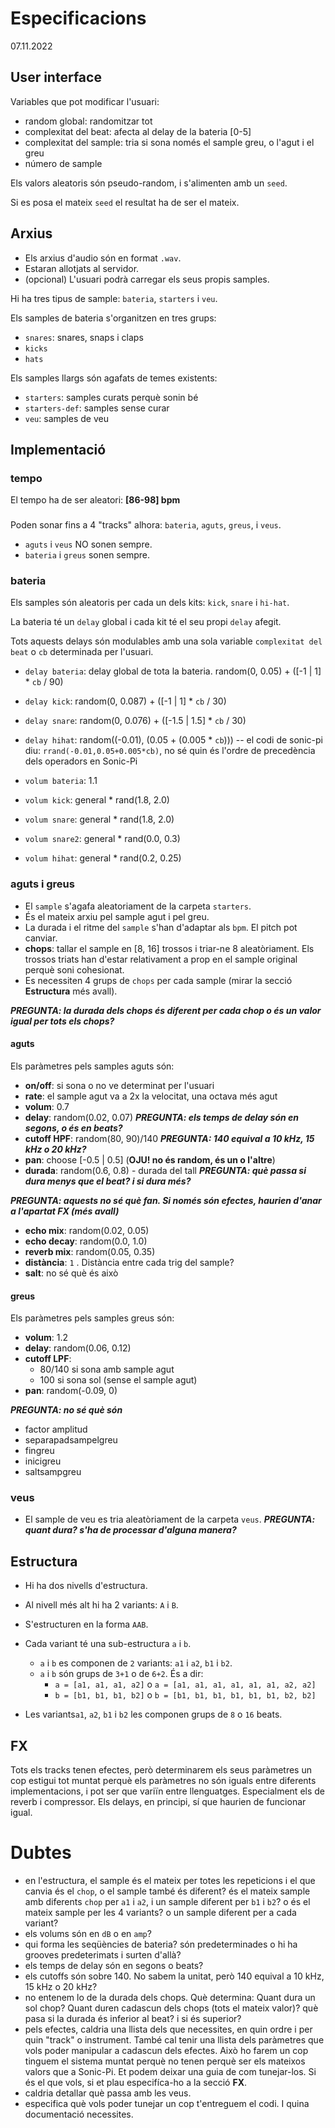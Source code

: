 # Especificacions

07.11.2022

## User interface

Variables que pot modificar l'usuari:

- random global: randomitzar tot
- complexitat del beat: afecta al delay de la bateria [0-5]
- complexitat del sample: tria si sona només el sample greu, o l'agut i el greu
- número de sample

Els valors aleatoris són pseudo-random, i s'alimenten amb un `seed`. 

Si es posa el mateix `seed` el resultat ha de ser el mateix.

## Arxius

- Els arxius d'audio són en format `.wav`.
- Estaran allotjats al servidor.
- (opcional) L'usuari podrà carregar els seus propis samples.

Hi ha tres tipus de sample: `bateria`, `starters` i `veu`.

Els samples de bateria s'organitzen en tres grups:

- `snares`: snares, snaps i claps
- `kicks`
- `hats`

Els samples llargs són agafats de temes existents:

- `starters`: samples curats perquè sonin bé
- `starters-def`: samples sense curar
- `veu`: samples de veu

## Implementació

### tempo
El tempo ha de ser aleatori: **[86-98] bpm**

### 

Poden sonar fins a 4 "tracks" alhora: `bateria`, `aguts`, `greus`, i `veus`.

- `aguts` i `veus` NO sonen sempre.
- `bateria` i `greus` sonen sempre.

### bateria

Els samples són aleatoris per cada un dels kits: `kick`, `snare` i `hi-hat`.

La bateria té un `delay` global i cada kit té el seu propi `delay` afegit.

Tots aquests delays són modulables amb una sola variable `complexitat del beat` o `cb` determinada per l'usuari.

- `delay bateria`: delay global de tota la bateria. 
                random(0, 0.05) + ([-1 | 1] * `cb` / 90)
- `delay kick`: random(0, 0.087) + ([-1 | 1] * `cb` / 30)
- `delay snare`: random(0, 0.076) + ([-1.5 | 1.5] * `cb` / 30)
- `delay hihat`: random((-0.01), (0.05 + (0.005 * `cb`))) -- el codi de sonic-pi diu: `rrand(-0.01,0.05+0.005*cb)`, no sé quin és l'ordre de precedència dels operadors en Sonic-Pi

- `volum bateria`: 1.1 
- `volum kick`: general * rand(1.8, 2.0)
- `volum snare`: general * rand(1.8, 2.0)
- `volum snare2`: general * rand(0.0, 0.3)
- `volum hihat`: general * rand(0.2, 0.25)

### aguts i greus

- El `sample` s'agafa aleatoriament de la carpeta `starters`.
- És el mateix arxiu pel sample agut i pel greu.
- La durada i el ritme del `sample` s'han d'adaptar als `bpm`. El pitch pot canviar.
- **chops**: tallar el sample en [8, 16] trossos i triar-ne 8 aleatòriament. Els trossos triats han d'estar relativament a prop en el sample original perquè soni cohesionat.
- Es necessiten 4 grups de `chops` per cada sample (mirar la secció **Estructura** més avall).

***PREGUNTA: la durada dels chops és diferent per cada chop o és un valor igual per tots els chops?***

#### aguts
Els paràmetres pels samples aguts són:

- **on/off**: si sona o no ve determinat per l'usuari
- **rate**: el sample agut va a 2x la velocitat, una octava més agut
- **volum**: 0.7
- **delay**: random(0.02, 0.07) ***PREGUNTA: els temps de delay són en segons, o és en beats?***
- **cutoff HPF**: random(80, 90)/140 ***PREGUNTA: 140 equival a 10 kHz, 15 kHz o 20 kHz?***
- **pan**: choose [-0.5 | 0.5] (**OJU! no és random, és un o l'altre**)
- **durada**: random(0.6, 0.8) - durada del tall ***PREGUNTA: què passa si dura menys que el beat? i si dura més?***

***PREGUNTA: aquests no sé què fan. Si només són efectes, haurien d'anar a l'apartat FX (més avall)***

- **echo mix**: random(0.02, 0.05)
- **echo decay**: random(0.0, 1.0)
- **reverb mix**: random(0.05, 0.35)
- **distància**: `1` . Distància entre cada trig del sample?
- **salt**: no sé què és això


#### greus
Els paràmetres pels samples greus són:

- **volum**: 1.2
- **delay**: random(0.06, 0.12)
- **cutoff LPF**: 
  - 80/140 si sona amb sample agut
  - 100 si sona sol (sense el sample agut)
- **pan**: random(-0.09, 0)

***PREGUNTA: no sé què són***

- factor amplitud
- separapadsampelgreu
- fingreu
- inicigreu
- saltsampgreu

### veus

- El sample de veu es tria aleatòriament de la carpeta `veus`.
***PREGUNTA: quant dura? s'ha de processar d'alguna manera?***

## Estructura

- Hi ha dos nivells d'estructura. 
- Al nivell més alt hi ha 2 variants: `A` i `B`.
- S'estructuren en la forma `AAB`.
- Cada variant té una sub-estructura `a` i `b`.
  - `a` i `b` es componen de `2` variants: `a1` i `a2`, `b1` i `b2`.
  - `a` i `b` són grups de `3+1` o de `6+2`. És a dir:
    - `a = [a1, a1, a1, a2]` o `a = [a1, a1, a1, a1, a1, a1, a2, a2]`
    - `b = [b1, b1, b1, b2]` o `b = [b1, b1, b1, b1, b1, b1, b2, b2]`



- Les variants`a1`, `a2`, `b1` i `b2` les componen grups de `8` o `16` beats.

## FX

Tots els tracks tenen efectes, però determinarem els seus paràmetres un cop estigui tot muntat perquè els paràmetres no són iguals entre diferents implementacions, i pot ser que variïn entre llenguatges. Especialment els de reverb i compressor. Els delays, en principi, sí que haurien de funcionar igual.


# Dubtes

- en l'estructura, el sample és el mateix per totes les repeticions i el que canvia és el `chop`, o el sample també és diferent? és el mateix sample amb diferents `chop` per `a1` i `a2`, i un sample diferent per `b1` i `b2`? o és el mateix sample per les 4 variants? o un sample diferent per a cada variant?
- els volums són en `dB` o en `amp`?
- qui forma les seqüències de bateria? són predeterminades o hi ha grooves predeterimats i surten d'allà?
- els temps de delay són en segons o beats?
- els cutoffs són sobre 140. No sabem la unitat, però 140 equival a 10 kHz, 15 kHz o 20 kHz?
- no entenem lo de la durada dels chops. Què determina: Quant dura un sol chop? Quant duren cadascun dels chops (tots el mateix valor)? què pasa si la durada és inferior al beat? i si és superior?
- pels efectes, caldria una llista dels que necessites, en quin ordre i per quin "track" o instrument. També cal tenir una llista dels paràmetres que vols poder manipular a cadascun dels efectes. Això ho farem un cop tinguem el sistema muntat perquè no tenen perquè ser els mateixos valors que a Sonic-Pi. Et podem deixar una guia de com tunejar-los. Si és el que vols, si et plau especifíca-ho a la secció **FX**.
- caldria detallar què passa amb les veus.
- especifica què vols poder tunejar un cop t'entreguem el codi. I quina documentació necessites.
